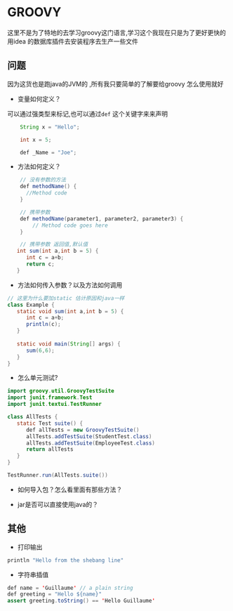 # GROOVY

这里不是为了特地的去学习groovy这门语言,学习这个我现在只是为了更好更快的用idea 的数据库插件去安装程序去生产一些文件

## 问题

因为这货也是跑java的JVM的 ,所有我只要简单的了解要给groovy 怎么使用就好

* 变量如何定义？

可以通过强类型来标记,也可以通过`def` 这个关键字来来声明

```java
    String x = "Hello";

    int x = 5;

    def _Name = "Joe"; 
```

* 方法如何定义？

```java
    // 没有参数的方法
    def methodName() { 
      //Method code 
    }

    // 携带参数
    def methodName(parameter1, parameter2, parameter3) { 
        // Method code goes here 
    }

    // 携带参数 返回值,默认值
   int sum(int a,int b = 5) {
      int c = a+b;
      return c;
   } 
```

* 方法如何传入参数？以及方法如何调用

```java
// 这里为什么要加static 估计原因和java一样
class Example {
   static void sum(int a,int b = 5) {
      int c = a+b;
      println(c);
   } 
	
   static void main(String[] args) {
      sum(6,6);
   } 
}

```

* 怎么单元测试?
```java
import groovy.util.GroovyTestSuite 
import junit.framework.Test 
import junit.textui.TestRunner 

class AllTests { 
   static Test suite() { 
      def allTests = new GroovyTestSuite() 
      allTests.addTestSuite(StudentTest.class) 
      allTests.addTestSuite(EmployeeTest.class) 
      return allTests 
   } 
} 

TestRunner.run(AllTests.suite())

```

* 如何导入包？怎么看里面有那些方法？

* jar是否可以直接使用java的？

## 其他

* 打印输出

```java
println "Hello from the shebang line"
```

* 字符串插值

```java
def name = 'Guillaume' // a plain string
def greeting = "Hello ${name}"
assert greeting.toString() == 'Hello Guillaume'
```



